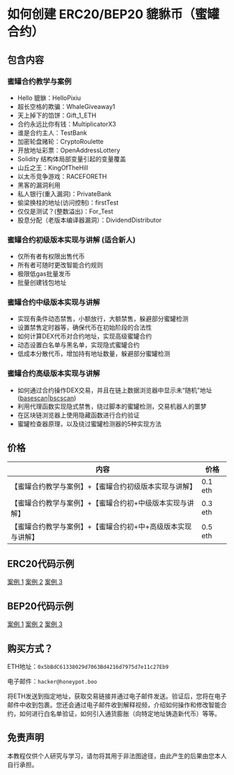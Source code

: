 # 如何创建 ERC20/BEP20 貔貅币（蜜罐合约）

## 包含内容

### 蜜罐合约教学与案例

- Hello 貔貅：HelloPixiu
- 超长空格的欺骗：WhaleGiveaway1
- 天上掉下的馅饼：Gift_1_ETH
- 合约永远比你有钱：MultiplicatorX3
- 谁是合约主人：TestBank
- 加密轮盘赌轮：CryptoRoulette
- 开放地址彩票：OpenAddressLottery
- Solidity 结构体局部变量引起的变量覆盖
- 山丘之王：KingOfTheHill
- 以太币竞争游戏：RACEFORETH
- 黑客的漏洞利用
- 私人银行(重入漏洞)：PrivateBank
- 偷梁换柱的地址(访问控制)：firstTest
- 仅仅是测试？(整数溢出)：For_Test
- 股息分配（老版本编译器漏洞）：DividendDistributor

### 蜜罐合约初级版本实现与讲解 (适合新人)

- 仅所有者有权限出售代币
- 所有者可随时更改智能合约规则
- 极限低gas批量发币
- 批量创建钱包地址

### 蜜罐合约中级版本实现与讲解

- 实现有条件动态禁售，小额放行，大额禁售，躲避部分蜜罐检测
- 设置禁售定时器等，确保代币在初始阶段的合法性
- 如何计算DEX代币对合约地址，实现高级蜜罐合约
- 动态设置白名单与黑名单，实现隐式蜜罐合约
- 低成本分散代币，增加持有地址数量，躲避部分蜜罐检测

### 蜜罐合约高级版本实现与讲解

- 如何通过合约操作DEX交易，并且在链上数据浏览器中显示未“随机”地址 ([basescan](https://basescan.org/tx/0x9de5563e52b60e81b91c3d0f3b4445b413156ef31f97f37b82753dd0e8f4a3a3)|[bscscan](https://bscscan.com/tx/0xcf7625872bd52baaef928752a5e22c53292bc0f8eaff46e764a5d2dd77e49daf))
- 利用代理函数实现隐式禁售，绕过脚本的蜜罐检测，交易机器人的噩梦
- 在区块链浏览器上使用隐藏函数进行合约验证
- 蜜罐检查器原理，以及绕过蜜罐检测器的5种实现方法


## 价格

| 内容                                                        | 价格    |
| ----------------------------------------------------------- | ------- |
| 【蜜罐合约教学与案例】+【蜜罐合约初级版本实现与讲解】       | 0.1 eth |
| 【蜜罐合约教学与案例】+【蜜罐合约初+中级版本实现与讲解】    | 0.3 eth |
| 【蜜罐合约教学与案例】+【蜜罐合约初+中+高级版本实现与讲解】 | 0.5 eth |

## ERC20代码示例

[案例 1](https://dexscreener.com/base/0xed3d2e85aac07503933a1f813a27fdd0384c9984)
[案例 2](https://www.dextools.io/app/cn/base/pair-explorer/0x12279c46ecce850443ca875948459c231e25b6af)
[案例 3](https://www.dextools.io/app/cn/base/pair-explorer/0xed3d2e85aac07503933a1f813a27fdd0384c9984)

## BEP20代码示例

[案例 1](https://poocoin.app/tokens/0x7a2261022487c1aed6f53571494c46a1b4a213fa)
[案例 2](https://www.coinsniper.net/coin/16153)
[案例 3](https://bscscan.com/address/0x7a2261022487C1AED6f53571494C46A1B4a213fA)

## 购买方式？

ETH地址：`0x5bBdC61338029d7063Bd4216d7975d7e11c27Eb9`

电子邮件：`hacker@honeypot.boo`

将ETH发送到指定地址，获取交易链接并通过电子邮件发送。验证后，您将在电子邮件中收到包裹。您还会通过电子邮件收到解释视频，介绍如何操作和修改智能合约，如何进行白名单验证，如何引入通货膨胀（向特定地址铸造新代币）等等。

## 免责声明

本教程仅供个人研究与学习，请勿将其用于非法图途径，由此产生的后果由您本人自行承担。
